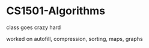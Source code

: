 # CS1501-Algorithms

class goes crazy hard

worked on autofill, compression, sorting, maps, graphs

